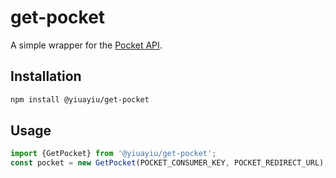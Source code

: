 # get-pocket

A simple wrapper for the [Pocket API](https://getpocket.com/developer/).

## Installation

```bash
npm install @yiuayiu/get-pocket
```

## Usage

```javascript
import {GetPocket} from '@yiuayiu/get-pocket';
const pocket = new GetPocket(POCKET_CONSUMER_KEY, POCKET_REDIRECT_URL);
```

